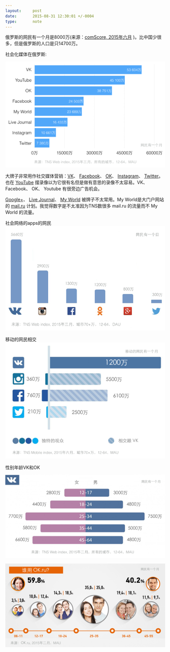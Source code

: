 ```yaml
---
layout:     post
date:       2015-08-31 12:30:01 +/-0004
type:       note
---
```


俄罗斯的网民有一个月是8000万(来源：[comScore, 2015年六月](http://siliconrus.com/2015/08/comscore-june2015/) )。比中国少很多，但是俄罗斯的人口是只14700万。


社会化媒体在俄罗斯:

![](/images/3.001.png)

大牌子非常用作社交媒体营销：[VK](https://vk.com)、 [Facebook](https://facebook.com)、 [OK](https://ok.ru)、 [Instagram](https://instagram.com)、 [Twitter](https://twitter.com)。也在 [YouTube](https://youtube.com) 摆录像以为它很有名但是做有意思的录像不太容易。VK、 Facebook、 OK、 Youtube 有很旁边广告机会。

[Google+](https://plus.google.com)、 [Live Journal](https://livejournal.com)、 [My World](https://my.mail.ru)  被牌子不太常用。My World是大门户网站的 [mail.ru](https://mail.ru) 计划。我觉得数字是不太准因为TNS数很多 mail.ru 的流量而不 My World 的流量。


社会网络的apps的网民
![](/images/JlEAwaNOImQ.png)


移动的网民相交
![](/images/nwyqnjvhV8M.png)


性别年龄VK和OK

![](/images/a1cfa51dbf17bddcb70f.png)

![](/images/ebeaf776a2249697e4a6.png)
